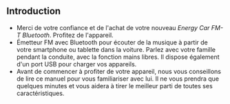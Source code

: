 ## Introduction

* Merci de votre confiance et de l'achat de votre nouveau *Energy Car FM-T Bluetooth*. Profitez de l'appareil.
* Émetteur FM avec Bluetooth pour écouter de la musique à partir de votre smartphone ou tablette dans la voiture. Parlez avec votre famille pendant la conduite, avec la fonction mains libres. Il dispose également d'un port USB pour charger vos appareils.
* Avant de commencer à profiter de votre appareil, nous vous conseillons de lire ce manuel pour vous familiariser avec lui. Il ne vous prendra que quelques minutes et vous aidera à tirer le meilleur parti de toutes ses caractéristiques.

